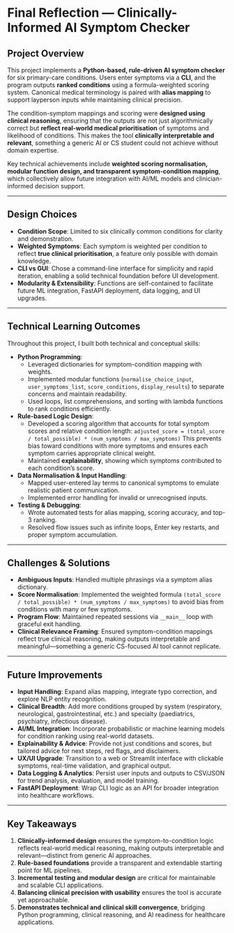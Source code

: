 # Final Reflection — Clinically-Informed AI Symptom Checker

## Project Overview

This project implements a **Python-based, rule-driven AI symptom checker** for six primary-care conditions. Users enter symptoms via a **CLI**, and the program outputs **ranked conditions** using a formula-weighted scoring system. Canonical medical terminology is paired with **alias mapping** to support layperson inputs while maintaining clinical precision.

The condition-symptom mappings and scoring were **designed using clinical reasoning**, ensuring that the outputs are not just algorithmically correct but **reflect real-world medical prioritisation** of symptoms and likelihood of conditions. This makes the tool **clinically interpretable and relevant**, something a generic AI or CS student could not achieve without domain expertise.

Key technical achievements include **weighted scoring normalisation, modular function design, and transparent symptom-condition mapping**, which collectively allow future integration with AI/ML models and clinician-informed decision support.

---

## Design Choices

- **Condition Scope**: Limited to six clinically common conditions for clarity and demonstration.
- **Weighted Symptoms**: Each symptom is weighted per condition to reflect **true clinical prioritisation**, a feature only possible with domain knowledge.
- **CLI vs GUI**: Chose a command-line interface for simplicity and rapid iteration, enabling a solid technical foundation before UI development.
- **Modularity & Extensibility**: Functions are self-contained to facilitate future ML integration, FastAPI deployment, data logging, and UI upgrades.

---


## Technical Learning Outcomes

Throughout this project, I built both technical and conceptual skills:

- **Python Programming**:
    - Leveraged dictionaries for symptom-condition mapping with weights.
    - Implemented modular functions (`normalise_choice_input`, `user_symptoms_list`, `score_conditions`, `display_results`) to separate concerns and maintain readability.
    - Used loops, list comprehensions, and sorting with lambda functions to rank conditions efficiently.
- **Rule-based Logic Design**:
    - Developed a scoring algorithm that accounts for total symptom scores and relative condition length:
      `adjusted_score = (total_score / total_possible) * (num_symptoms / max_symptoms)`
      This prevents bias toward conditions with more symptoms and ensures each symptom carries appropriate clinical weight.
    - Maintained **explainability**, showing which symptoms contributed to each condition’s score.
- **Data Normalisation & Input Handling**:
    - Mapped user-entered lay terms to canonical symptoms to emulate realistic patient communication.
    - Implemented error handling for invalid or unrecognised inputs.
- **Testing & Debugging**:
    - Wrote automated tests for alias mapping, scoring accuracy, and top-3 ranking.
    - Resolved flow issues such as infinite loops, Enter key restarts, and proper symptom accumulation.


---

## Challenges & Solutions

- **Ambiguous Inputs**: Handled multiple phrasings via a symptom alias dictionary.
- **Score Normalisation**: Implemented the weighted formula `(total_score / total_possible) * (num_symptoms / max_symptoms)` to avoid bias from conditions with many or few symptoms.
- **Program Flow**: Maintained repeated sessions via `__main__` loop with graceful exit handling.
- **Clinical Relevance Framing**: Ensured symptom-condition mappings reflect true clinical reasoning, making outputs interpretable and meaningful—something a generic CS-focused AI tool cannot replicate.

---

## Future Improvements

- **Input Handling**: Expand alias mapping, integrate typo correction, and explore NLP entity recognition.
- **Clinical Breadth**: Add more conditions grouped by system (respiratory, neurological, gastrointestinal, etc.) and specialty (paediatrics, psychiatry, infectious disease).  
- **AI/ML Integration**: Incorporate probabilistic or machine learning models for condition ranking using real-world datasets.
- **Explainability & Advice**: Provide not just conditions and scores, but tailored advice for next steps, red flags, and disclaimers.  
- **UX/UI Upgrade**: Transition to a web or Streamlit interface with clickable symptoms, real-time validation, and graphical output.
- **Data Logging & Analytics**: Persist user inputs and outputs to CSV/JSON for trend analysis, evaluation, and model training.
- **FastAPI Deployment**: Wrap CLI logic as an API for broader integration into healthcare workflows.

---

## Key Takeaways

1. **Clinically-informed design** ensures the symptom-to-condition logic reflects real-world medical reasoning, making outputs interpretable and relevant—distinct from generic AI approaches.
2. **Rule-based foundations** provide a transparent and extendable starting point for ML pipelines.
3. **Incremental testing and modular design** are critical for maintainable and scalable CLI applications.
4. **Balancing clinical precision with usability** ensures the tool is accurate yet approachable.
5. **Demonstrates technical and clinical skill convergence**, bridging Python programming, clinical reasoning, and AI readiness for healthcare applications.